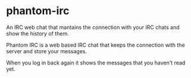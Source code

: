 phantom-irc
===========

An IRC web chat that mantains the connection with your IRC chats and show the history of them.

Phantom IRC is a web based IRC chat that keeps the connection with the server and 
store your messages.

When you log in back again it shows the messages that you haven't read yet.

